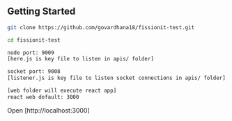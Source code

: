 ## Getting Started

```sh
git clone https://github.com/govardhana18/fissionit-test.git

cd fissionit-test

node port: 9009
[here.js is key file to listen in apis/ folder]

socket port: 9008
[listener.js is key file to listen socket connections in apis/ folder]

[web folder will execute react app]
react web default: 3000
```

Open [http://localhost:3000]<br>
